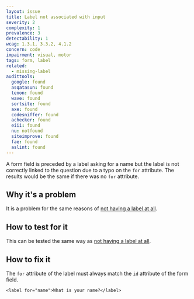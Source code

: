 ```yaml
---
layout: issue
title: Label not associated with input
severity: 2
complexity: 1
prevalence: 3
detectability: 1
wcag: 1.3.1, 3.3.2, 4.1.2
concern: code
impairment: visual, motor
tags: form, label
related:
  - missing-label
audittools:
  google: found
  asqatasun: found
  tenon: found
  wave: found
  sortsite: found
  axe: found
  codesniffer: found
  achecker: found
  eiii: found
  nu: notfound
  siteimprove: found
  fae: found
  aslint: found
---
```


A form field is preceded by a label asking for a name but the label is not correctly linked to the question due to a typo on the `for` attribute.
The results would be the same if there was no `for` attribute.


## Why it's a problem

It is a problem for the same reasons of [not having a label at all](../missing-label/).


## How to test for it

This can be tested the same way as [not having a label at all](../missing-label/).


## How to fix it

The `for` attribute of the label must always match the `id` attribute of the form field.

```
<label for="name">What is your name?</label>
```
